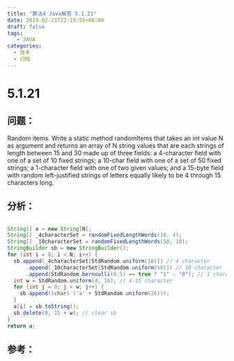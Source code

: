 ```yaml
---
title: "算法4 Java解答 5.1.21"
date: 2019-02-21T22:15:55+08:00
draft: false
tags:
   - JAVA
categories:
  - 技术
  - 归档
---
```



# 5.1.21

## 问题：

Random items. Write a static method randomItems that takes an int value N as
argument and returns an array of N string values that are each strings of length between 15 and 30 made up of three fields: a 4-character field with one of a set of 10 fixed strings; a 10-char field with one of a set of 50 fixed strings; a 1-character field with one of two given values; and a 15-byte field with random left-justified strings of letters equally likely to be 4 through 15 characters long.


## 分析：

```java

String[] a = new String[N];
String[] _4characterSet = randomFixedLengthWords(10, 4);
String[] _10characterSet = randomFixedLengthWords(50, 10);
StringBuilder sb = new StringBuilder();
for (int i = 0; i < N; i++) {
  sb.append(_4characterSet[StdRandom.uniform(10)]) // 4 character
      .append(_10characterSet[StdRandom.uniform(50)]) // 10 character
      .append(StdRandom.bernoulli(0.5) == true ? "1" : "0"); // 1 character
  int w = StdRandom.uniform(4, 16); // 4-15 character
  for (int j = 0; j < w; j++) {
    sb.append((char) ('a' + StdRandom.uniform(26)));
  }
  a[i] = sb.toString();
  sb.delete(0, 15 + w); // clear sb
}
return a;

```

## 参考：


